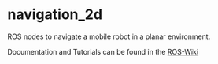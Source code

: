 navigation_2d
=============

ROS nodes to navigate a mobile robot in a planar environment.

Documentation and Tutorials can be found in the [ROS-Wiki](http://wiki.ros.org/nav2d)
